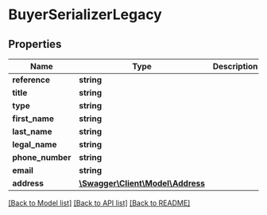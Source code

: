 # BuyerSerializerLegacy

## Properties
Name | Type | Description | Notes
------------ | ------------- | ------------- | -------------
**reference** | **string** |  | [optional] 
**title** | **string** |  | [optional] 
**type** | **string** |  | 
**first_name** | **string** |  | [optional] 
**last_name** | **string** |  | [optional] 
**legal_name** | **string** |  | [optional] 
**phone_number** | **string** |  | 
**email** | **string** |  | 
**address** | [**\Swagger\Client\Model\Address**](Address.md) |  | [optional] 

[[Back to Model list]](../README.md#documentation-for-models) [[Back to API list]](../README.md#documentation-for-api-endpoints) [[Back to README]](../README.md)


